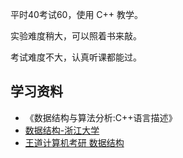平时40考试60，使用 C++ 教学。

实验难度稍大，可以照着书来敲。

考试难度不大，认真听课都能过。

## 学习资料

- 《数据结构与算法分析:C++语言描述》
- [数据结构-浙江大学](https://www.bilibili.com/video/BV1JW411i731)
- [王道计算机考研 数据结构](https://www.bilibili.com/video/BV1b7411N798)